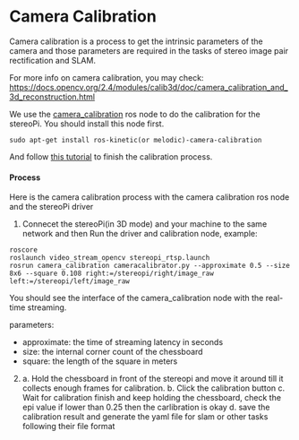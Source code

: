 # Camera Calibration

Camera calibration is a process to get the intrinsic parameters of the camera and those parameters are required in the tasks of stereo image pair rectification and SLAM.

For more info on camera calibration, you may check: https://docs.opencv.org/2.4/modules/calib3d/doc/camera_calibration_and_3d_reconstruction.html

We use the [camera_calibration](http://wiki.ros.org/camera_calibration) ros node to do the calibration for the stereoPi. You should install this node first.
```
sudo apt-get install ros-kinetic(or melodic)-camera-calibration
```

And follow [this tutorial](http://wiki.ros.org/camera_calibration/Tutorials/StereoCalibration) to finish the calibration process.

#### Process
Here is the camera calibration process with the camera calibration ros node and the stereoPi driver

1. Connecet the stereoPi(in 3D mode) and your machine to the same network and then Run the driver and calibration node, example:
```
roscore
roslaunch video_stream_opencv stereopi_rtsp.launch
rosrun camera_calibration cameracalibrator.py --approximate 0.5 --size 8x6 --square 0.108 right:=/stereopi/right/image_raw left:=/stereopi/left/image_raw
```
You should see the interface of the camera_calibration node with the real-time streaming.

parameters:
* approximate: the time of streaming latency in seconds
* size: the internal corner count of the chessboard
* square: the length of the square in meters

2. 
    a. Hold the chessboard in front of the stereopi and move it around till it collects enough frames for calibration. 
    b. Click the calibration button
    c. Wait for calibration finish and keep holding the chessboard, check the epi value if lower than 0.25 then the carlibration is okay
    d. save the calibration result and generate the yaml file for slam or other tasks following their file format





